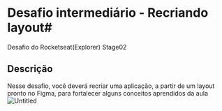 # Desafio intermediário - Recriando layout#
Desafio do Rocketseat(Explorer) Stage02 

## Descrição ##
Nesse desafio, você deverá recriar uma aplicação, a partir de um layout pronto no Figma, para fortalecer alguns conceitos aprendidos da aula
![Untitled](https://github.com/Isabelle-Vicente/Stage02_Desafio02/assets/73740552/4236100c-fe94-4d77-8752-6ce864f756b2)
